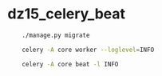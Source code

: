 # dz15_celery_beat



```bash
    ./manage.py migrate
```


```bash
    celery -A core worker --loglevel=INFO
```



```bash
    celery -A core beat -l INFO
```





